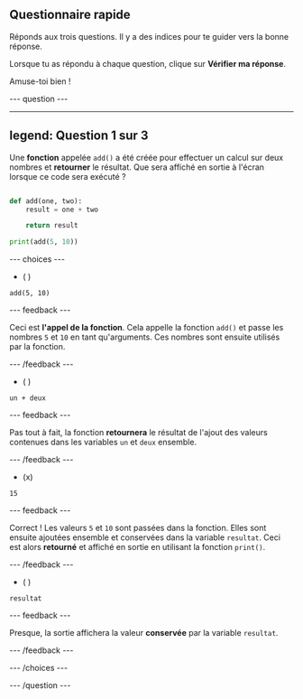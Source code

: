 ## Questionnaire rapide

Réponds aux trois questions. Il y a des indices pour te guider vers la bonne réponse.

Lorsque tu as répondu à chaque question, clique sur **Vérifier ma réponse**.

Amuse-toi bien !

--- question ---

---
legend: Question 1 sur 3
---
Une **fonction** appelée `add()` a été créée pour effectuer un calcul sur deux nombres et **retourner** le résultat. Que sera affiché en sortie à l'écran lorsque ce code sera exécuté ?

```python

def add(one, two):
    result = one + two

    return result

print(add(5, 10))

```

--- choices ---

- ( )

`add(5, 10)`

  --- feedback ---

Ceci est **l'appel de la fonction**. Cela appelle la fonction `add()` et passe les nombres `5` et `10` en tant qu'arguments. Ces nombres sont ensuite utilisés par la fonction.

  --- /feedback ---

- ( )

`un + deux`

  --- feedback ---

  Pas tout à fait, la fonction **retournera** le résultat de l'ajout des valeurs contenues dans les variables `un` et `deux` ensemble.

  --- /feedback ---

- (x)

`15`

  --- feedback ---

  Correct ! Les valeurs `5` et `10` sont passées dans la fonction. Elles sont ensuite ajoutées ensemble et conservées dans la variable `resultat`. Ceci est alors **retourné** et affiché en sortie en utilisant la fonction `print()`.

  --- /feedback ---

- ( )

`resultat`

  --- feedback ---

  Presque, la sortie affichera la valeur **conservée** par la variable `resultat`.

  --- /feedback ---

--- /choices ---

--- /question ---
